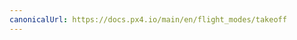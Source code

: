 ```yaml
---
canonicalUrl: https://docs.px4.io/main/en/flight_modes/takeoff
---
```


<Redirect to="../flight_modes_mc/takeoff" />
